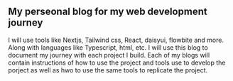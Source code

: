 ## My perseonal blog for my web development journey
I will use tools like Nextjs, Tailwind css, React, daisyui, flowbite and more. Along with languages like Typescript, html, etc. I will use this blog to document my journey with each project I build. Each of my blogs will contain instructions of how to use the project and tools use to develop the porject as well as hwo to use the same tools to replicate the project.
